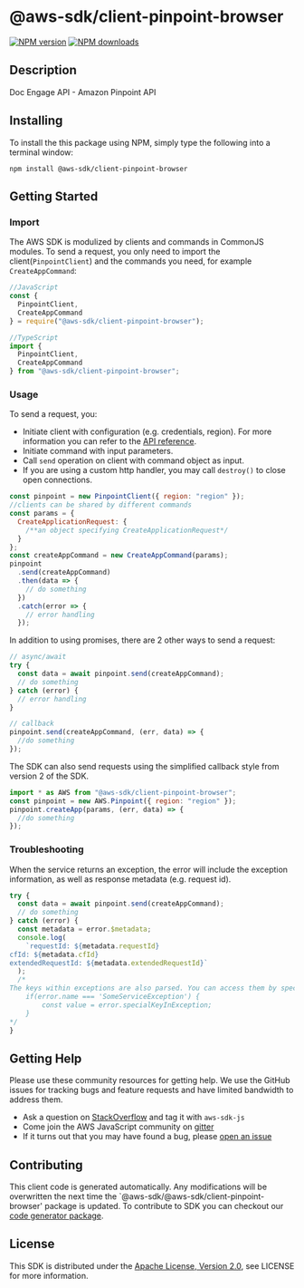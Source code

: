 # @aws-sdk/client-pinpoint-browser

[![NPM version](https://img.shields.io/npm/v/@aws-sdk/client-pinpoint-browser/preview.svg)](https://www.npmjs.com/package/@aws-sdk/client-pinpoint-browser)
[![NPM downloads](https://img.shields.io/npm/dm/@aws-sdk/client-pinpoint-browser.svg)](https://www.npmjs.com/package/@aws-sdk/client-pinpoint-browser)

## Description

<p>Doc Engage API - Amazon Pinpoint API</p>

## Installing

To install the this package using NPM, simply type the following into a terminal window:

```
npm install @aws-sdk/client-pinpoint-browser
```

## Getting Started

### Import

The AWS SDK is modulized by clients and commands in CommonJS modules. To send a request, you only need to import the client(`PinpointClient`) and the commands you need, for example `CreateAppCommand`:

```javascript
//JavaScript
const {
  PinpointClient,
  CreateAppCommand
} = require("@aws-sdk/client-pinpoint-browser");
```

```javascript
//TypeScript
import {
  PinpointClient,
  CreateAppCommand
} from "@aws-sdk/client-pinpoint-browser";
```

### Usage

To send a request, you:

- Initiate client with configuration (e.g. credentials, region). For more information you can refer to the [API reference][].
- Initiate command with input parameters.
- Call `send` operation on client with command object as input.
- If you are using a custom http handler, you may call `destroy()` to close open connections.

```javascript
const pinpoint = new PinpointClient({ region: "region" });
//clients can be shared by different commands
const params = {
  CreateApplicationRequest: {
    /**an object specifying CreateApplicationRequest*/
  }
};
const createAppCommand = new CreateAppCommand(params);
pinpoint
  .send(createAppCommand)
  .then(data => {
    // do something
  })
  .catch(error => {
    // error handling
  });
```

In addition to using promises, there are 2 other ways to send a request:

```javascript
// async/await
try {
  const data = await pinpoint.send(createAppCommand);
  // do something
} catch (error) {
  // error handling
}
```

```javascript
// callback
pinpoint.send(createAppCommand, (err, data) => {
  //do something
});
```

The SDK can also send requests using the simplified callback style from version 2 of the SDK.

```javascript
import * as AWS from "@aws-sdk/client-pinpoint-browser";
const pinpoint = new AWS.Pinpoint({ region: "region" });
pinpoint.createApp(params, (err, data) => {
  //do something
});
```

### Troubleshooting

When the service returns an exception, the error will include the exception information, as well as response metadata (e.g. request id).

```javascript
try {
  const data = await pinpoint.send(createAppCommand);
  // do something
} catch (error) {
  const metadata = error.$metadata;
  console.log(
    `requestId: ${metadata.requestId}
cfId: ${metadata.cfId}
extendedRequestId: ${metadata.extendedRequestId}`
  );
  /*
The keys within exceptions are also parsed. You can access them by specifying exception names:
    if(error.name === 'SomeServiceException') {
        const value = error.specialKeyInException;
    }
*/
}
```

## Getting Help

Please use these community resources for getting help. We use the GitHub issues for tracking bugs and feature requests and have limited bandwidth to address them.

- Ask a question on [StackOverflow](https://stackoverflow.com/questions/tagged/aws-sdk-js) and tag it with `aws-sdk-js`
- Come join the AWS JavaScript community on [gitter](https://gitter.im/aws/aws-sdk-js-v3)
- If it turns out that you may have found a bug, please [open an issue](https://github.com/aws/aws-sdk-js-v3/issues)

## Contributing

This client code is generated automatically. Any modifications will be overwritten the next time the `@aws-sdk/@aws-sdk/client-pinpoint-browser' package is updated. To contribute to SDK you can checkout our [code generator package][].

## License

This SDK is distributed under the
[Apache License, Version 2.0](http://www.apache.org/licenses/LICENSE-2.0),
see LICENSE for more information.

[code generator package]: https://github.com/aws/aws-sdk-js-v3/tree/master/packages/service-types-generator
[api reference]: https://docs.aws.amazon.com/AWSJavaScriptSDK/latest/
